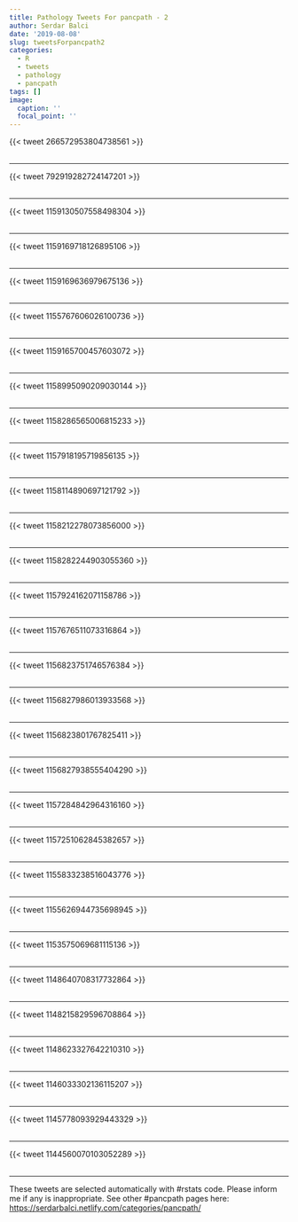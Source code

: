 ```yaml
---
title: Pathology Tweets For pancpath - 2
author: Serdar Balci
date: '2019-08-08'
slug: tweetsForpancpath2
categories:
  - R
  - tweets
  - pathology
  - pancpath
tags: []
image:
  caption: ''
  focal_point: ''
---
```



{{< tweet 266572953804738561 >}}
<br>
<br>
<hr>
{{< tweet 792919282724147201 >}}
<br>
<br>
<hr>
{{< tweet 1159130507558498304 >}}
<br>
<br>
<hr>
{{< tweet 1159169718126895106 >}}
<br>
<br>
<hr>
{{< tweet 1159169636979675136 >}}
<br>
<br>
<hr>
{{< tweet 1155767606026100736 >}}
<br>
<br>
<hr>
{{< tweet 1159165700457603072 >}}
<br>
<br>
<hr>
{{< tweet 1158995090209030144 >}}
<br>
<br>
<hr>
{{< tweet 1158286565006815233 >}}
<br>
<br>
<hr>
{{< tweet 1157918195719856135 >}}
<br>
<br>
<hr>
{{< tweet 1158114890697121792 >}}
<br>
<br>
<hr>
{{< tweet 1158212278073856000 >}}
<br>
<br>
<hr>
{{< tweet 1158282244903055360 >}}
<br>
<br>
<hr>
{{< tweet 1157924162071158786 >}}
<br>
<br>
<hr>
{{< tweet 1157676511073316864 >}}
<br>
<br>
<hr>
{{< tweet 1156823751746576384 >}}
<br>
<br>
<hr>
{{< tweet 1156827986013933568 >}}
<br>
<br>
<hr>
{{< tweet 1156823801767825411 >}}
<br>
<br>
<hr>
{{< tweet 1156827938555404290 >}}
<br>
<br>
<hr>
{{< tweet 1157284842964316160 >}}
<br>
<br>
<hr>
{{< tweet 1157251062845382657 >}}
<br>
<br>
<hr>
{{< tweet 1155833238516043776 >}}
<br>
<br>
<hr>
{{< tweet 1155626944735698945 >}}
<br>
<br>
<hr>
{{< tweet 1153575069681115136 >}}
<br>
<br>
<hr>
{{< tweet 1148640708317732864 >}}
<br>
<br>
<hr>
{{< tweet 1148215829596708864 >}}
<br>
<br>
<hr>
{{< tweet 1148623327642210310 >}}
<br>
<br>
<hr>
{{< tweet 1146033302136115207 >}}
<br>
<br>
<hr>
{{< tweet 1145778093929443329 >}}
<br>
<br>
<hr>
{{< tweet 1144560070103052289 >}}
<br>
<br>
<hr>


These tweets are selected automatically with #rstats code. Please inform me if any is inappropriate.
See other #pancpath pages here: https://serdarbalci.netlify.com/categories/pancpath/
